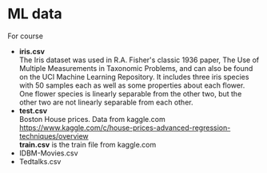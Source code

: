 # ML data
For course
* **iris.csv**  
  The Iris dataset was used in R.A. Fisher's classic 1936 paper, The Use of Multiple Measurements in Taxonomic Problems, and can also be found on the UCI Machine Learning Repository.
  It includes three iris species with 50 samples each as well as some properties about each flower. One flower species is linearly separable from the other two, but the other two are not linearly separable from each other.
* **test.csv**  
Boston House prices. Data from kaggle.com
https://www.kaggle.com/c/house-prices-advanced-regression-techniques/overview  
**train.csv** is the train file from kaggle.com
* IDBM-Movies.csv
* Tedtalks.csv


